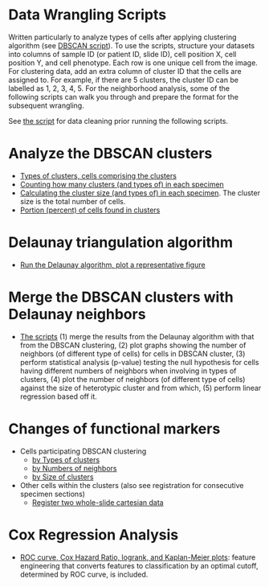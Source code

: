 # Data Wrangling Scripts

Written particularly to analyze types of cells after applying clustering algorithm (see [DBSCAN script](https://github.com/HannahhoHe/DataWrangling-ImageData-Clusters/blob/master/DBSCAN.ipynb)). 
To use the scripts, structure your datasets into columns of sample ID (or patient ID, slide ID), cell position X, cell position Y, and cell phenotype. Each row is one unique cell from the image. For clustering data, add an extra column of cluster ID that the cells are assigned to. For example, if there are 5 clusters, the cluster ID can be labelled as 1, 2, 3, 4, 5. For the neighborhood analysis, some of the following scripts can walk you through and prepare the format for the subsequent wrangling. 


See [the script](https://github.com/HannahhoHe/Data-Wrangling-Multidimensional-Image-Data/tree/master/DataCleaning) for data cleaning prior running the following scripts.
# Analyze the DBSCAN clusters
- [Types of clusters, cells comprising the clusters](https://github.com/HannahhoHe/Data-Wrangling-Multidimensional-Image-Data/tree/master/Types%20of%20clusters)
- [Counting how many clusters (and types of) in each specimen](https://github.com/HannahhoHe/Data-Wrangling-Multidimensional-Image-Data/blob/master/Cluster%20count.ipynb)
- [Calculating the cluster size (and types of) in each specimen](https://github.com/HannahhoHe/Data-Wrangling-Multidimensional-Image-Data/blob/master/Cluster%20Size.ipynb). The cluster size is the total number of cells. 
- [Portion (percent) of cells found in clusters](https://github.com/HannahhoHe/Data-Wrangling-Multidimensional-Image-Data/blob/master/Portion%20of%20cells%20found%20in%20the%20cluster.ipynb) 
  
# Delaunay triangulation algorithm
  - [Run the Delaunay algorithm, plot a representative figure](https://github.com/HannahhoHe/Data-Wrangling-Multidimensional-Image-Data/blob/master/Neighborhood%20(Delaunay).ipynb)
  
# Merge the DBSCAN clusters with Delaunay neighbors  
 - [The scripts](https://github.com/HannahhoHe/Data-Wrangling-Multidimensional-Image-Data/blob/master/Combine%20DBSCAN%20and%20Delaunay.ipynb) (1) merge the results from the Delaunay algorithm with that from the DBSCAN clustering, (2) plot graphs showing the number of neighbors (of different type of cells) for cells in DBSCAN cluster, (3) perform statistical analysis (p-value) testing the null hypothesis for cells having different numbers of neighbors when involving in types of clusters, (4) plot the number of neighbors (of different type of cells) against the size of heterotypic cluster and from which, (5) perform linear regression based off it.         

# Changes of functional markers 
- Cells participating DBSCAN clustering
  - [by Types of clusters](https://github.com/HannahhoHe/Data-Wrangling-Multidimensional-Image-Data/blob/master/Cells%20participating%20DBSCAN%20clustering.ipynb)
  - [by Numbers of neighbors](https://github.com/HannahhoHe/Data-Wrangling-Multidimensional-Image-Data/blob/master/Cells%20participating%20DBSCAN%20clustering-Numbers%20of%20Neighbors.ipynb)
  - [by Size of clusters](https://github.com/HannahhoHe/Data-Wrangling-Multidimensional-Image-Data/blob/master/Cells%20participating%20DBSCAN%20clustering-by%20heterocluster%20size.ipynb)
- Other cells within the clusters (also see registration for consecutive specimen sections)  
  - [Register two whole-slide cartesian data](https://github.com/HannahhoHe/DataWrangling-ImageData-Clusters/blob/master/WSI%20Registration.ipynb)


# Cox Regression Analysis
- [ROC curve, Cox Hazard Ratio, logrank, and Kaplan-Meier plots](https://github.com/HannahhoHe/Data-Wrangling-Multidimensional-Image-Data/blob/master/Cox%20survival%20regression.ipynb): feature engineering that converts features to classification by an optimal cutoff, determined by ROC curve, is included.
